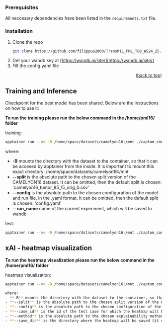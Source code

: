 ### Prerequisites

All neccesary dependencies have been listed in the ```requirements.txt``` file.

### Installation

1. Clone the repo
   ```sh
   git clone https://github.com/filippuo2000/TransMIL_PML_TUB_WS24_25.git
   ```
2. Get your wandb key at [https://wandb.ai/site/](https://wandb.ai/site/)
3. Fill the config.yaml file
<p align="right">(<a href="#readme-top">back to top</a>)</p>


## Training and Inference
Checkpoint for the best model has been shared. Below are the instructions on how to use it:

**To run the training please run the below command in the /home/pml16/ folder**

training: <br>
```sh
apptainer run --nv -B /home/space/datasets/camelyon16:/mnt ./captum_container.sif python MS3/train.py --split /mnt/splits/camelyon16_tumor_85_15_orig_0.csv --config MS3/CamelyonConfig/config.yaml --run_name full_train_1
```

where:
- **-B** mounts the directory with the dataset to the container, so that it can be accesed by apptainer from the inside. It is important to mount this exact directory: /home/space/datasets/camelyon16:/mnt
- **--split** is the absolute path to the chosen split version of the CAMELYON16 dataset. It can be omitted, then the default split is chosen: 'camelyon16_tumor_85_15_orig_0.csv'
- **--config** is the absolute path to the chosen comfiguration of the model and run file, in the .yaml format. It can be omitted, then the default split is chosen: 'config.yaml'
- **--run_name** name of the current experiment, which will be saved to wandb

test: <br>
```sh
apptainer run --nv -B /home/space/datasets/camelyon16:/mnt ./captum_container.sif python MS3/test.py
```

## xAI - heatmap visualization
**To run the heatmap visualization please run the below command in the /home/pml16/ folder**

heatmap visualization: <br>
```sh
apptainer run --nv -B /home/space/datasets/camelyon16:/mnt ./captum_container.sif python MS3/visualize_heatmap.py --config MS3/CamelyonConfig/config.yaml --case_id test_027 --method att_rollout --save_dir /home/pml16/

where:
- **-B** mounts the directory with the dataset to the container, so that it can be accesed by apptainer from the inside. It is important to mount this exact directory: /home/space/datasets/camelyon16:/mnt
- **--split** is the absolute path to the chosen split version of the CAMELYON16 dataset. It can be omitted, then the default split is chosen: 'camelyon16_tumor_85_15_orig_0.csv'
- **--config** is the absolute path to the chosen comfiguration of the model and run file, in the .yaml format. It can be omitted, then the default split is chosen: 'config.yaml'
- **--case_id** is the id of the test case for which the heatmap will be generated. It can be omitted, then the default sample is: 'test_001'
- **--method** is the absolute path to the chosen explainability method, based on which the heatmap will be visualized. It can be omitted, then the default method is: 'att_rollout'. Other options are: "integrated_grads" and "saliency_grads"
- **--save_dir** is the directory where the heatmap will be saved (it can't). It can be omitted, then the default sample is: 'test_001'
```
